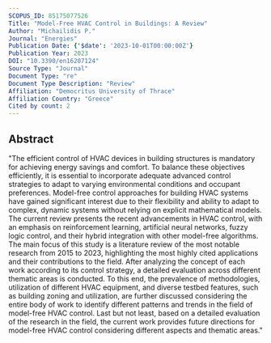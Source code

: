 ```yaml
---
SCOPUS_ID: 85175077526
Title: "Model-Free HVAC Control in Buildings: A Review"
Author: "Michailidis P."
Journal: "Energies"
Publication Date: {'$date': '2023-10-01T00:00:00Z'}
Publication Year: 2023
DOI: "10.3390/en16207124"
Source Type: "Journal"
Document Type: "re"
Document Type Description: "Review"
Affiliation: "Democritus University of Thrace"
Affiliation Country: "Greece"
Cited by count: 2
---
```


## Abstract
"The efficient control of HVAC devices in building structures is mandatory for achieving energy savings and comfort. To balance these objectives efficiently, it is essential to incorporate adequate advanced control strategies to adapt to varying environmental conditions and occupant preferences. Model-free control approaches for building HVAC systems have gained significant interest due to their flexibility and ability to adapt to complex, dynamic systems without relying on explicit mathematical models. The current review presents the recent advancements in HVAC control, with an emphasis on reinforcement learning, artificial neural networks, fuzzy logic control, and their hybrid integration with other model-free algorithms. The main focus of this study is a literature review of the most notable research from 2015 to 2023, highlighting the most highly cited applications and their contributions to the field. After analyzing the concept of each work according to its control strategy, a detailed evaluation across different thematic areas is conducted. To this end, the prevalence of methodologies, utilization of different HVAC equipment, and diverse testbed features, such as building zoning and utilization, are further discussed considering the entire body of work to identify different patterns and trends in the field of model-free HVAC control. Last but not least, based on a detailed evaluation of the research in the field, the current work provides future directions for model-free HVAC control considering different aspects and thematic areas."
